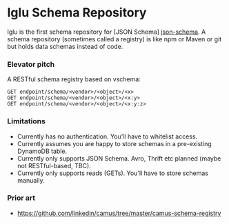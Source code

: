 # Iglu Schema Repository

Iglu is the first schema repository for [JSON Schema] [json-schema]. A schema repository (sometimes called a registry) is like npm or Maven or git but holds data schemas instead of code.

### Elevator pitch

A RESTful schema registry based on vschema:

```
GET endpoint/schema/<vendor>/<object>/<x>
GET endpoint/schema/<vendor>/<object>/<x:y>
GET endpoint/schema/<vendor>/<object>/<x:y:z>
```

### Limitations

* Currently has no authentication. You'll have to whitelist access.
* Currently assumes you are happy to store schemas in a pre-existing DynamoDB table.
* Currently only supports JSON Schema. Avro, Thrift etc planned (maybe not RESTful-based, TBC).
* Currently only supports reads (GETs). You'll have to store schemas manually.

### Prior art

* https://github.com/linkedin/camus/tree/master/camus-schema-registry

[json-schema]: http://json-schema.org/

